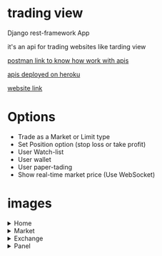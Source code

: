 # trading view
Django rest-framework App 

it's an api for trading websites like tarding view

[postman link to know how work with apis](https://www.getpostman.com/collections/b664690060c634638fe5)

[apis deployed on heroku](https://norouzyteam.herokuapp.com
)

[website link](https://trading-app-five.vercel.app/)

# Options
* Trade as a Market or Limit type
* Set Position option (stop loss or take profit)
* User Watch-list
* User wallet
* User paper-tading
* Show real-time market price (Use WebSocket)
# images


<details>
  <summary>Home</summary>
  <img src="https://user-images.githubusercontent.com/77892796/179959284-2f4afab2-c3e3-458b-958c-e95a0cc8df94.png" name="image-name">
  <img src="https://user-images.githubusercontent.com/77892796/179959296-7f6329f4-3483-439d-b9ca-c3c4d86e69d8.png" name="image-name">
</details>
<details>
  <summary>Market</summary>
  <img src="https://user-images.githubusercontent.com/77892796/179959299-659259f4-50bc-4405-8ba3-eb30dfe0d469.png" name="image-name">
  <img src="https://user-images.githubusercontent.com/77892796/179961590-7ab072b1-0776-47da-855b-5bd75a72cbfa.png" name="image-name">
  <img src="https://user-images.githubusercontent.com/77892796/179961597-459d0d77-ec4a-43cc-b77f-131c9eb0240a.png" name="image-name">
</details>

<details>
  <summary>Exchange</summary>
  <img src="https://user-images.githubusercontent.com/77892796/179962061-74ce6716-ab8f-4e4f-9f3f-fdd8d717eee7.png" name="image-name">
  <img src="https://user-images.githubusercontent.com/77892796/179962075-ed749c65-1e23-4b34-8e43-211fe91a5995.png" name="image-name">
  <img src="https://user-images.githubusercontent.com/77892796/179962076-4722e482-d98c-42f5-96fc-71af736824c2.png" name="image-name">
  <img src="https://user-images.githubusercontent.com/77892796/179962081-9f3ff443-40a0-4970-a3d6-9c54002fe721.png" name="image-name">
</details>

<details>
  <summary>Panel</summary>
  <img src="https://user-images.githubusercontent.com/77892796/179962603-11868cba-0dd5-4cb7-a667-03a0d5c3e42f.png" name="image-name">
  <img src="https://user-images.githubusercontent.com/77892796/179962614-6ef23f75-9701-494d-8afb-1a91c080a152.png" name="image-name">
  <img src="https://user-images.githubusercontent.com/77892796/179962620-a949a5e9-ddd3-4df2-92ad-fee68f8f7d1f.png" name="image-name">
</details>



